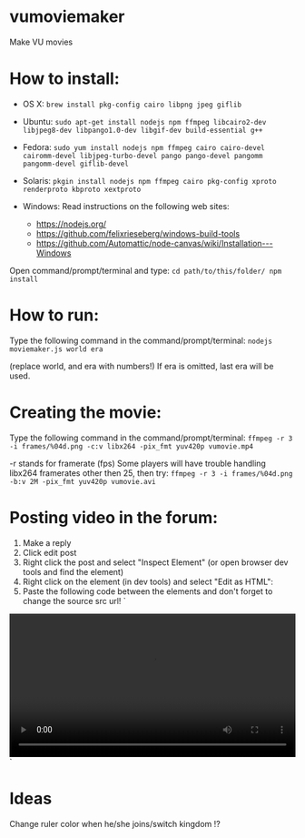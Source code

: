 # vumoviemaker
Make VU movies


How to install:
===============
* OS X:	   `brew install pkg-config cairo libpng jpeg giflib`

* Ubuntu:	 `sudo apt-get install nodejs npm ffmpeg libcairo2-dev libjpeg8-dev libpango1.0-dev libgif-dev build-essential g++`

* Fedora:	 `sudo yum install nodejs npm ffmpeg cairo cairo-devel cairomm-devel libjpeg-turbo-devel pango pango-devel pangomm pangomm-devel giflib-devel`

* Solaris: `pkgin install nodejs npm ffmpeg cairo pkg-config xproto renderproto kbproto xextproto`

* Windows: Read instructions on the following web sites: 
  *  https://nodejs.org/  
  *  https://github.com/felixrieseberg/windows-build-tools  
  *  https://github.com/Automattic/node-canvas/wiki/Installation---Windows


Open command/prompt/terminal and type:
`
cd path/to/this/folder/
npm install
`


How to run:
===========
Type the following command in the command/prompt/terminal:
`nodejs moviemaker.js world era`

(replace world, and era with numbers!)
If era is omitted, last era will be used.


Creating the movie:
===================
Type the following command in the command/prompt/terminal:
`ffmpeg -r 3 -i frames/%04d.png -c:v libx264 -pix_fmt yuv420p vumovie.mp4`

-r stands for framerate (fps)
Some players will have trouble handling libx264 framerates other then 25, then try:
`ffmpeg -r 3 -i frames/%04d.png -b:v 2M -pix_fmt yuv420p vumovie.avi`


Posting video in the forum:
===========================
1. Make a reply
2. Click edit post
3. Right click the post and select "Inspect Element" (or open browser dev tools and find the element)
4. Right click on the element (in dev tools) and select "Edit as HTML":
5. Paste the following code between the <body> elements and don't forget to change the source src url!
`
<video controls="" width="100%">
<source src="http://static.visual-utopia.com/video/zetamania_56.mp4" type="video/mp4">
</video>
`


Ideas
=====
Change ruler color when he/she joins/switch kingdom !?


